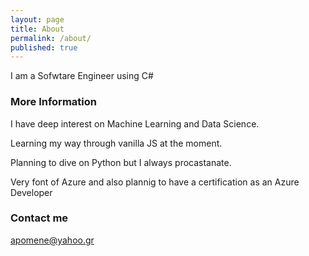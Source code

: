 ```yaml
---
layout: page
title: About
permalink: /about/
published: true
---
```


I am a Sofwtare Engineer using C#


### More Information

I  have deep interest on Machine Learning and Data Science.

Learning my way through vanilla JS at the moment.

Planning to dive on Python but I always procastanate.

Very font of Azure and also plannig to have a certification as an Azure Developer


### Contact me

[apomene@yahoo.gr](mailto:apomene@yahoo.gr)
